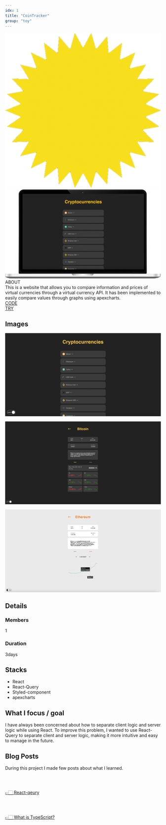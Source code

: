 ```yaml
---
idx: 1
title: "CoinTracker"
group: "toy"
---
```


<div class="aboutWrap">
    <div class="aboutImgWrap">
        <div class="aboutImg">
            <div class="spark">
                <img src="./images/spark.png">
            </div>
            <div class="main">
                <img src="./images/coinTracker/coinTrackerMain.png">
            </div>
        </div>
    </div>
    <div class="about">
        <div class="aboutTitle">
        ABOUT
        </div>
        <div class="aboutContent">
        This is a website that allows you to compare information and prices of virtual currencies through a virtual currency API. It has been implemented to easily compare values through graphs using apexcharts.
        </div>
        <div class="btnWrap">
            <div class="btn"><a href="https://github.com/WonWonGit/coin-tracker" target='_blank'>CODE</a></div>
            <div class="btn">
                <a href="https://wonwongit.github.io/coin-tracker/" target='_blank'>TRY</a>
            </div>
        </div>
    </div>
</div>

## Images

<div class="imgWrap">

<div class="projectImg">

![coinTracker](./images/coinTracker/coinTracker01.png)

</div>
<div class="projectImg">

![coinTracker](./images/coinTracker/coinTracker02.png)

</div>
<div class="projectImg">

![coinTracker](./images/coinTracker/coinTracker04.png)

</div>

</div>

## Details

### Members

1

### Duration

3days

## Stacks

<div class='stackWrap'>
   <div class="stacks">
        <ul class="stacksList">
            <li>React</li>
            <li>React-Query</li>
            <li>Styled-component</li>
            <li>apexcharts</li>
        </ul>
    </div>
   </div> 
</div>

## What I focus / goal

I have always been concerned about how to separate client logic and server logic while using React. To improve this problem, I wanted to use React-Query to separate client and server logic, making it more intuitive and easy to manage in the future.

## Blog Posts

During this project I made few posts about what I learned.

<br/>
<br/>

<a href="https://medium.com/@bkn020612/react-qeury-62837c1ce4d8" target='_blank'>👉🏻 React-qeury</a>

<br/>
<br/>

<a href="https://medium.com/@bkn020612/typescript-2a81f2076962" target='_blank'>👉🏻 What is TypeScript?</a>
